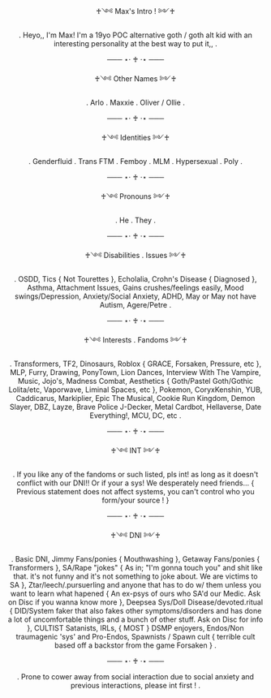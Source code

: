 <p align="center">   ♰༺ Max's Intro ! ༻♰
  
 <p align="center"> . Heyo,, I'm Max! I'm a 19yo POC alternative goth / goth alt kid with an interesting personality at the best way to put it,, .

  <p align="center"> ─── ⋆⋅ ♰ ⋅⋆ ───
  
 <p align="center">  ♰༺ Other Names ༻♰
 <p align="center"> . Arlo . Maxxie . Oliver / Ollie .

 <p align="center"> ─── ⋆⋅ ♰ ⋅⋆ ───

  <p align="center"> ♰༺ Identities ༻♰
 <p align="center"> . Genderfluid . Trans FTM . Femboy . MLM . Hypersexual . Poly .

<p align="center">  ─── ⋆⋅ ♰ ⋅⋆ ───

  <p align="center"> ♰༺ Pronouns ༻♰
 <p align="center"> . He . They .

 <p align="center"> ─── ⋆⋅ ♰ ⋅⋆ ───

  <p align="center"> ♰༺ Disabilities . Issues ༻♰
  <p align="center"> . OSDD, Tics { Not Tourettes }, Echolalia, Crohn's Disease { Diagnosed }, Asthma, Attachment Issues, Gains crushes/feelings easily, Mood swings/Depression, Anxiety/Social Anxiety, ADHD, May or May not have Autism, Agere/Petre .

<p align="center"> ─── ⋆⋅ ♰ ⋅⋆ ───

  <p align="center"> ♰༺ Interests . Fandoms ༻♰
 <p align="center"> . Transformers, TF2, Dinosaurs, Roblox { GRACE, Forsaken, Pressure, etc }, MLP, Furry, Drawing, PonyTown, Lion Dances, Interview With The Vampire, Music, Jojo's, Madness Combat, Aesthetics { Goth/Pastel Goth/Gothic Lolita/etc, Vaporwave, Liminal Spaces, etc }, Pokemon, CoryxKenshin, YUB, Caddicarus, Markiplier, Epic The Musical, Cookie Run Kingdom, Demon Slayer, DBZ, Layze, Brave Police J-Decker, Metal Cardbot, Hellaverse, Date Everything!, MCU, DC, etc .

 <p align="center"> ─── ⋆⋅ ♰ ⋅⋆ ───

 <p align="center"> ♰༺ INT ༻♰
 <p align="center"> . If you like any of the fandoms or such listed, pls int! as long as it doesn't conflict with our DNI!! Or if your a sys! We desperately need friends... { Previous statement does not affect systems, you can't control who you form/your source ! }

 <p align="center"> ─── ⋆⋅ ♰ ⋅⋆ ───

 <p align="center"> ♰༺ DNI ༻♰
 <p align="center"> . Basic DNI, Jimmy Fans/ponies { Mouthwashing }, Getaway Fans/ponies { Transformers }, SA/Rape "jokes" { As in; "I'm gonna touch you" and shit like that. it's not funny and it's not something to joke about. We are victims to SA }, Ztar/leech/.pursuerling and anyone that has to do w/ them unless you want to learn what hapened { An ex-psys of ours who SA'd our Medic. Ask on Disc if you wanna know more }, Deepsea Sys/Doll Disease/devoted.ritual { DID/System faker that also fakes other symptoms/disorders and has done a lot of uncomfortable things and a bunch of other stuff. Ask on Disc for info }, CULTIST Satanists, IRLs, { MOST } DSMP enjoyers, Endos/Non traumagenic 'sys' and Pro-Endos, Spawnists / Spawn cult { terrible cult based off a backstor from the game Forsaken } .


 <p align="center"> ─── ⋆⋅ ♰ ⋅⋆ ───
 

 <p align="center"> . Prone to cower away from social interaction due to social anxiety and previous interactions, please int first ! .
